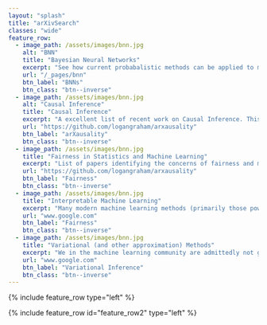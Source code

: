 ```yaml
---
layout: "splash"
title: "arXivSearch"
classes: "wide"
feature_row:
  - image_path: /assets/images/bnn.jpg
    alt: "BNN"
    title: "Bayesian Neural Networks"
    excerpt: "See how current probabalistic methods can be applied to modern machine learning systems, and how the machine learning community can benefit from being Bayesian."
    url: "/_pages/bnn"
    btn_label: "BNNs"
    btn_class: "btn--inverse"
  - image_path: /assets/images/bnn.jpg
    alt: "Causal Inference"
    title: "Causal Inference"
    excerpt: "A excellent list of recent work on Causal Inference. This list is run by Logan Graham and is titles arXausality (this project inspired me to make and share this current list of papers)."
    url: "https://github.com/logangraham/arxausality"
    btn_label: "arXausality"
    btn_class: "btn--inverse"
  - image_path: /assets/images/bnn.jpg
    title: "Fairness in Statistics and Machine Learning"
    excerpt: "List of papers identifying the concerns of fairness and machine learning, and how we as a community can develop ML methods that are equitable."
    url: "https://github.com/logangraham/arxausality"
    btn_label: "Fairness"
    btn_class: "btn--inverse"
  - image_path: /assets/images/bnn.jpg
    title: "Interpretable Machine Learning"
    excerpt: "Many modern machine learning methods (primarily those powered by nueral networks), are opaque in operation. Keep uo to date with the latest work in addressing the issues relating to how we can better understand the inherent nature of these methods."
    url: "www.google.com"
    btn_label: "Fairness"
    btn_class: "btn--inverse"
  - image_path: /assets/images/bnn.jpg
    title: "Variational (and other approximation) Methods"
    excerpt: "We in the machine learning community are admittedly not great at integrating, but wow are we good at differentiating. This page lists modern papers submitted which aim to convert probabilistic inference into an optimisation problem. (Monte Carlo methods are also listed here as well)"
    url: "www.google.com"
    btn_label: "Variational Inference"
    btn_class: "btn--inverse"    
---
```


{% include feature_row type="left" %}

  
{% include feature_row id="feature_row2" type="left" %}
